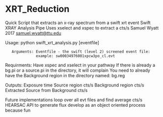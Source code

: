 # XRT_Reduction
Quick Script that extracts an x-ray spectrum from a swift xrt event
Swift XRAY Analysis Pipe
       Uses xselect and xspec to extract a cts/s
       Samuel Wyatt 2017
       samuel.wyatt@ttu.edu

Usage:
       python swift_xrt_analysis.py [eventfile]

       Arguments: Eventfile - the swift (level 2) screened event file:
                  example: sw00034976001xpcw3po_cl.evt

Requirments:
       Have xspec and xselect in your pathway
       If there is already a bg.pi or a source.pi in the directory, it will complain
       You need to already have the Background region in the directory named: bg.reg

Outputs:
       Exposure time
       Source region cts/s
       Background region cts/s
       Extracted Source from Background cts/s

Future implementations
       loop over all evt files and find average cts/s
       HEARSAC API to generate flux
       develop as an object oriented process because fun
